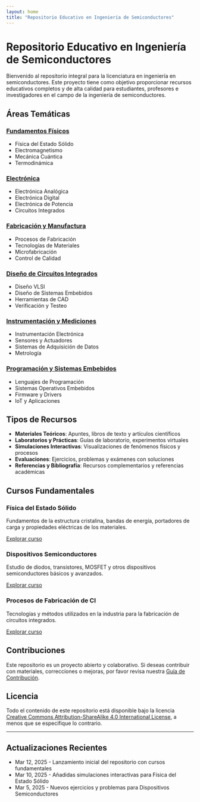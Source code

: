 ```yaml
---
layout: home
title: "Repositorio Educativo en Ingeniería de Semiconductores"
---
```


# Repositorio Educativo en Ingeniería de Semiconductores

Bienvenido al repositorio integral para la licenciatura en ingeniería en semiconductores. Este proyecto tiene como objetivo proporcionar recursos educativos completos y de alta calidad para estudiantes, profesores e investigadores en el campo de la ingeniería de semiconductores.

## Áreas Temáticas

### [Fundamentos Físicos](/fundamentos/)
- Física del Estado Sólido
- Electromagnetismo
- Mecánica Cuántica
- Termodinámica

### [Electrónica](/electronica/)
- Electrónica Analógica
- Electrónica Digital
- Electrónica de Potencia
- Circuitos Integrados

### [Fabricación y Manufactura](/fabricacion/)
- Procesos de Fabricación
- Tecnologías de Materiales
- Microfabricación
- Control de Calidad

### [Diseño de Circuitos Integrados](/diseno_circuitos/)
- Diseño VLSI
- Diseño de Sistemas Embebidos
- Herramientas de CAD
- Verificación y Testeo

### [Instrumentación y Mediciones](/instrumentacion/)
- Instrumentación Electrónica
- Sensores y Actuadores
- Sistemas de Adquisición de Datos
- Metrología

### [Programación y Sistemas Embebidos](/programacion/)
- Lenguajes de Programación
- Sistemas Operativos Embebidos
- Firmware y Drivers
- IoT y Aplicaciones

## Tipos de Recursos

- **Materiales Teóricos**: Apuntes, libros de texto y artículos científicos
- **Laboratorios y Prácticas**: Guías de laboratorio, experimentos virtuales
- **Simulaciones Interactivas**: Visualizaciones de fenómenos físicos y procesos
- **Evaluaciones**: Ejercicios, problemas y exámenes con soluciones
- **Referencias y Bibliografía**: Recursos complementarios y referencias académicas

## Cursos Fundamentales

<div class="course-cards">
  <div class="course-card">
    <h3>Física del Estado Sólido</h3>
    <p>Fundamentos de la estructura cristalina, bandas de energía, portadores de carga y propiedades eléctricas de los materiales.</p>
    <a href="/fundamentos/fisica_estado_solido/" class="btn">Explorar curso</a>
  </div>
  
  <div class="course-card">
    <h3>Dispositivos Semiconductores</h3>
    <p>Estudio de diodos, transistores, MOSFET y otros dispositivos semiconductores básicos y avanzados.</p>
    <a href="/electronica/dispositivos_semiconductores/" class="btn">Explorar curso</a>
  </div>
  
  <div class="course-card">
    <h3>Procesos de Fabricación de CI</h3>
    <p>Tecnologías y métodos utilizados en la industria para la fabricación de circuitos integrados.</p>
    <a href="/fabricacion/procesos_ci/" class="btn">Explorar curso</a>
  </div>
</div>

## Contribuciones

Este repositorio es un proyecto abierto y colaborativo. Si deseas contribuir con materiales, correcciones o mejoras, por favor revisa nuestra [Guía de Contribución](/contribucion/).

## Licencia

Todo el contenido de este repositorio está disponible bajo la licencia [Creative Commons Attribution-ShareAlike 4.0 International License](https://creativecommons.org/licenses/by-sa/4.0/), a menos que se especifique lo contrario.

---

<div class="updates-section">
  <h2>Actualizaciones Recientes</h2>
  <ul class="updates-list">
    <li><span class="update-date">Mar 12, 2025</span> - <span class="update-content">Lanzamiento inicial del repositorio con cursos fundamentales</span></li>
    <li><span class="update-date">Mar 10, 2025</span> - <span class="update-content">Añadidas simulaciones interactivas para Física del Estado Sólido</span></li>
    <li><span class="update-date">Mar 5, 2025</span> - <span class="update-content">Nuevos ejercicios y problemas para Dispositivos Semiconductores</span></li>
  </ul>
</div>